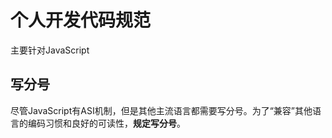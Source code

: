 # 个人开发代码规范

主要针对JavaScript

## 写分号

尽管JavaScript有ASI机制，但是其他主流语言都需要写分号。为了“兼容”其他语言的编码习惯和良好的可读性，**规定写分号**。



